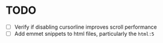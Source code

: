 # TODO

- [ ] Verify if disabling cursorline improves scroll performance
- [ ] Add emmet snippets to html files, particularly the `html:5`
